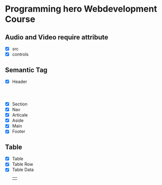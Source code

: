 # Programming hero Webdevelopment Course

## Audio and Video require attribute
 - [x] src 
 - [x] controls

## Semantic Tag
- [x] Header <header>
- [x] Section <section>
- [x] Nav <nav>
- [x] Articale <articale>
- [x] Aside <aside>
- [x] Main <main>
- [x] Footer <footer>

## Table

- [x] Table <table>
- [x] Table Row <tr>
- [x] Table Data <td>